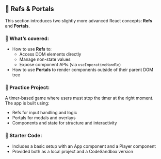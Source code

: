 ## 🎯 Refs & Portals

This section introduces two slightly more advanced React concepts: **Refs** and **Portals**.

### 🔧 What’s covered:
- How to use **Refs** to:
  - Access DOM elements directly
  - Manage non-state values
  - Expose component APIs (via `useImperativeHandle`)
- How to use **Portals** to render components outside of their parent DOM tree

### 🧪 Practice Project:
A timer-based game where users must stop the timer at the right moment. The app is built using:
- Refs for input handling and logic
- Portals for modals and overlays
- Components and state for structure and interactivity

### 🧰 Starter Code:
- Includes a basic setup with an App component and a Player component
- Provided both as a local project and a CodeSandbox version
